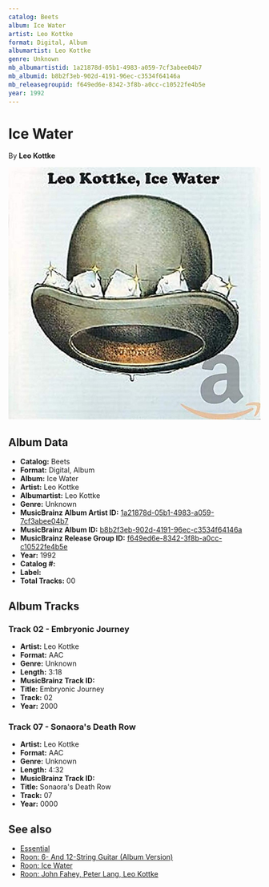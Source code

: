 ```yaml
---
catalog: Beets
album: Ice Water
artist: Leo Kottke
format: Digital, Album
albumartist: Leo Kottke
genre: Unknown
mb_albumartistid: 1a21878d-05b1-4983-a059-7cf3abee04b7
mb_albumid: b8b2f3eb-902d-4191-96ec-c3534f64146a
mb_releasegroupid: f649ed6e-8342-3f8b-a0cc-c10522fe4b5e
year: 1992
---
```


# Ice Water

By **Leo Kottke**

![](../../assets/beetscovers/Leo_Kottke-Ice_Water.jpg)

## Album Data

- **Catalog:** Beets
- **Format:** Digital, Album
- **Album:** Ice Water
- **Artist:** Leo Kottke
- **Albumartist:** Leo Kottke
- **Genre:** Unknown
- **MusicBrainz Album Artist ID:** [1a21878d-05b1-4983-a059-7cf3abee04b7](https://musicbrainz.org/artist/1a21878d-05b1-4983-a059-7cf3abee04b7)
- **MusicBrainz Album ID:** [b8b2f3eb-902d-4191-96ec-c3534f64146a](https://musicbrainz.org/release/b8b2f3eb-902d-4191-96ec-c3534f64146a)
- **MusicBrainz Release Group ID:** [f649ed6e-8342-3f8b-a0cc-c10522fe4b5e](https://musicbrainz.org/release-group/f649ed6e-8342-3f8b-a0cc-c10522fe4b5e)
- **Year:** 1992
- **Catalog #:** 
- **Label:** 
- **Total Tracks:** 00

## Album Tracks

### Track 02 - Embryonic Journey

- **Artist:** Leo Kottke
- **Format:** AAC
- **Genre:** Unknown
- **Length:** 3:18
- **MusicBrainz Track ID:** [](https://musicbrainz.org/recording/)
- **Title:** Embryonic Journey
- **Track:** 02
- **Year:** 2000

### Track 07 - Sonaora's Death Row

- **Artist:** Leo Kottke
- **Format:** AAC
- **Genre:** Unknown
- **Length:** 4:32
- **MusicBrainz Track ID:** [](https://musicbrainz.org/recording/)
- **Title:** Sonaora's Death Row
- **Track:** 07
- **Year:** 0000


## See also

- [Essential](Essential.md)
- [Roon: 6- And 12-String Guitar (Album Version)](../../Roon/Leo_Kottke/6-_And_12-String_Guitar_Album_Version.md)
- [Roon: Ice Water](../../Roon/Leo_Kottke/Ice_Water.md)
- [Roon: John Fahey, Peter Lang, Leo Kottke](../../Roon/Leo_Kottke/John_Fahey__Peter_Lang__Leo_Kottke.md)
